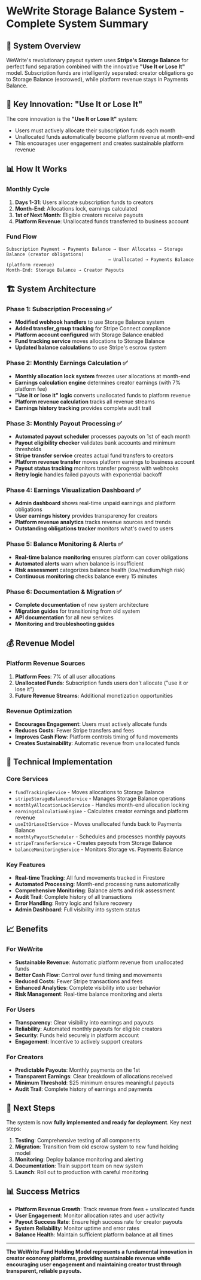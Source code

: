# WeWrite Storage Balance System - Complete System Summary

## 🎯 **System Overview**

WeWrite's revolutionary payout system uses **Stripe's Storage Balance** for perfect fund separation combined with the innovative **"Use It or Lose It"** model. Subscription funds are intelligently separated: creator obligations go to Storage Balance (escrowed), while platform revenue stays in Payments Balance.

## 🚀 **Key Innovation: "Use It or Lose It"**

The core innovation is the **"Use It or Lose It"** system:
- Users must actively allocate their subscription funds each month
- Unallocated funds automatically become platform revenue at month-end
- This encourages user engagement and creates sustainable platform revenue

## 📊 **How It Works**

### **Monthly Cycle**
1. **Days 1-31**: Users allocate subscription funds to creators
2. **Month-End**: Allocations lock, earnings calculated
3. **1st of Next Month**: Eligible creators receive payouts
4. **Platform Revenue**: Unallocated funds transferred to business account

### **Fund Flow**
```
Subscription Payment → Payments Balance → User Allocates → Storage Balance (creator obligations)
                                      → Unallocated → Payments Balance (platform revenue)
Month-End: Storage Balance → Creator Payouts
```

## 🏗️ **System Architecture**

### **Phase 1: Subscription Processing** ✅
- **Modified webhook handlers** to use Storage Balance system
- **Added transfer_group tracking** for Stripe Connect compliance
- **Platform account configured** with Storage Balance enabled
- **Fund tracking service** moves allocations to Storage Balance
- **Updated balance calculations** to use Stripe's escrow system

### **Phase 2: Monthly Earnings Calculation** ✅
- **Monthly allocation lock system** freezes user allocations at month-end
- **Earnings calculation engine** determines creator earnings (with 7% platform fee)
- **"Use it or lose it" logic** converts unallocated funds to platform revenue
- **Platform revenue calculation** tracks all revenue streams
- **Earnings history tracking** provides complete audit trail

### **Phase 3: Monthly Payout Processing** ✅
- **Automated payout scheduler** processes payouts on 1st of each month
- **Payout eligibility checker** validates bank accounts and minimum thresholds
- **Stripe transfer service** creates actual fund transfers to creators
- **Platform revenue transfer** moves platform earnings to business account
- **Payout status tracking** monitors transfer progress with webhooks
- **Retry logic** handles failed payouts with exponential backoff

### **Phase 4: Earnings Visualization Dashboard** ✅
- **Admin dashboard** shows real-time unpaid earnings and platform obligations
- **User earnings history** provides transparency for creators
- **Platform revenue analytics** tracks revenue sources and trends
- **Outstanding obligations tracker** monitors what's owed to users

### **Phase 5: Balance Monitoring & Alerts** ✅
- **Real-time balance monitoring** ensures platform can cover obligations
- **Automated alerts** warn when balance is insufficient
- **Risk assessment** categorizes balance health (low/medium/high risk)
- **Continuous monitoring** checks balance every 15 minutes

### **Phase 6: Documentation & Migration** ✅
- **Complete documentation** of new system architecture
- **Migration guides** for transitioning from old system
- **API documentation** for all new services
- **Monitoring and troubleshooting guides**

## 💰 **Revenue Model**

### **Platform Revenue Sources**
1. **Platform Fees**: 7% of all user allocations
2. **Unallocated Funds**: Subscription funds users don't allocate ("use it or lose it")
3. **Future Revenue Streams**: Additional monetization opportunities

### **Revenue Optimization**
- **Encourages Engagement**: Users must actively allocate funds
- **Reduces Costs**: Fewer Stripe transfers and fees
- **Improves Cash Flow**: Platform controls timing of fund movements
- **Creates Sustainability**: Automatic revenue from unallocated funds

## 🔧 **Technical Implementation**

### **Core Services**
- `fundTrackingService` - Moves allocations to Storage Balance
- `stripeStorageBalanceService` - Manages Storage Balance operations
- `monthlyAllocationLockService` - Handles month-end allocation locking
- `earningsCalculationEngine` - Calculates creator earnings and platform revenue
- `useItOrLoseItService` - Moves unallocated funds back to Payments Balance
- `monthlyPayoutScheduler` - Schedules and processes monthly payouts
- `stripeTransferService` - Creates payouts from Storage Balance
- `balanceMonitoringService` - Monitors Storage vs. Payments Balance

### **Key Features**
- **Real-time Tracking**: All fund movements tracked in Firestore
- **Automated Processing**: Month-end processing runs automatically
- **Comprehensive Monitoring**: Balance alerts and risk assessment
- **Audit Trail**: Complete history of all transactions
- **Error Handling**: Retry logic and failure recovery
- **Admin Dashboard**: Full visibility into system status

## 📈 **Benefits**

### **For WeWrite**
- **Sustainable Revenue**: Automatic platform revenue from unallocated funds
- **Better Cash Flow**: Control over fund timing and movements
- **Reduced Costs**: Fewer Stripe transactions and fees
- **Enhanced Analytics**: Complete visibility into user behavior
- **Risk Management**: Real-time balance monitoring and alerts

### **For Users**
- **Transparency**: Clear visibility into earnings and payouts
- **Reliability**: Automated monthly payouts for eligible creators
- **Security**: Funds held securely in platform account
- **Engagement**: Incentive to actively support creators

### **For Creators**
- **Predictable Payouts**: Monthly payments on the 1st
- **Transparent Earnings**: Clear breakdown of allocations received
- **Minimum Threshold**: $25 minimum ensures meaningful payouts
- **Audit Trail**: Complete history of earnings and payments

## 🚀 **Next Steps**

The system is now **fully implemented and ready for deployment**. Key next steps:

1. **Testing**: Comprehensive testing of all components
2. **Migration**: Transition from old escrow system to new fund holding model
3. **Monitoring**: Deploy balance monitoring and alerting
4. **Documentation**: Train support team on new system
5. **Launch**: Roll out to production with careful monitoring

## 📊 **Success Metrics**

- **Platform Revenue Growth**: Track revenue from fees + unallocated funds
- **User Engagement**: Monitor allocation rates and user activity
- **Payout Success Rate**: Ensure high success rate for creator payouts
- **System Reliability**: Monitor uptime and error rates
- **Balance Health**: Maintain sufficient platform balance at all times

---

**The WeWrite Fund Holding Model represents a fundamental innovation in creator economy platforms, providing sustainable revenue while encouraging user engagement and maintaining creator trust through transparent, reliable payouts.**

